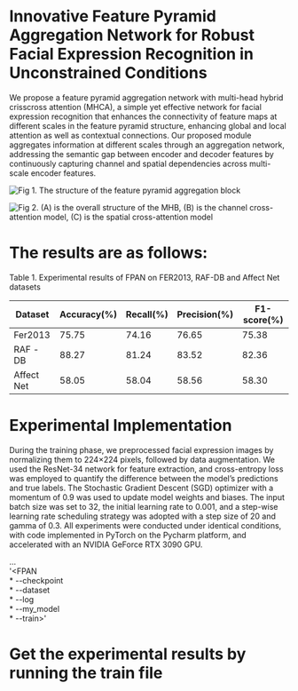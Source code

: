Innovative Feature Pyramid Aggregation Network for Robust Facial Expression Recognition in Unconstrained Conditions
=
We propose a feature pyramid aggregation network with multi-head hybrid crisscross attention (MHCA), a simple yet effective network for facial expression recognition that enhances the connectivity of feature maps at different scales in the feature pyramid structure, enhancing global and local attention as well as contextual connections. Our proposed module aggregates information at different scales through an aggregation network, addressing the semantic gap between encoder and decoder features by continuously capturing channel and spatial dependencies across multi-scale encoder features.

 ![Fig 1. The structure of the feature pyramid aggregation block](https://github.com/user-attachments/assets/108f1036-2b49-4110-99e6-d59ad9c8c122)
 
 ![Fig 2. (A) is the overall structure of the MHB, (B) is the channel cross-attention model, (C) is the spatial cross-attention model](https://github.com/user-attachments/assets/246cf8f1-7782-448f-a9e3-102acd5601d2)
 
# The results are as follows:

Table 1. Experimental results of FPAN on FER2013, RAF-DB and Affect Net datasets

Dataset |Accuracy(%) |Recall(%) |Precision(%) |F1-score(%)
----|----|----|-----|----
Fer2013|	75.75|	74.16	|76.65|	75.38
RAF -DB|	88.27|	81.24	|83.52|	82.36
Affect Net|	58.05|	58.04 |58.56|	58.30
# Experimental Implementation
During the training phase, we preprocessed facial expression images by normalizing them to 224×224 pixels, followed by data augmentation. We used the ResNet-34 network for feature extraction, and cross-entropy loss was employed to quantify the difference between the model’s predictions and true labels. The Stochastic Gradient Descent (SGD) optimizer with a momentum of 0.9 was used to update model weights and biases. The input batch size was set to 32, the initial learning rate to 0.001, and a step-wise learning rate scheduling strategy was adopted with a step size of 20 and gamma of 0.3. All experiments were conducted under identical conditions, with code implemented in PyTorch on the Pycharm platform, and accelerated with an NVIDIA GeForce RTX 3090 GPU.

...    
'<FPAN      
     * --checkpoint  
     * --dataset  
     * --log  
     * --my_model  
     * --train>'  

# Get the experimental results by running the train file

